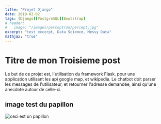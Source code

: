 ```yaml
---
title: "Projet Django"
date: 2018-02-02
tags: [Django][PostgreSQL][Bootstrap]
# header:
#   image: "/images/perceptron/percept.jpg"
excerpt: "test excerpt, Data Science, Messy Data"
mathjax: "true"
---
```

# Titre de mon Troisieme post

Le but de ce projet est, l'utilisation du framework Flask, pour une application utilisant les api google map, et wikipedia.
Le chatbot doit parser les messages de l'utilisateur, et retourner l'adresse demandée, ainsi qu'une anecdote autour de celle-ci.

## image test du papillon
<img src="{{ site.url }}{{ site.baseurl }}/images/papillon.jpg" alt="ceci est un papillon">